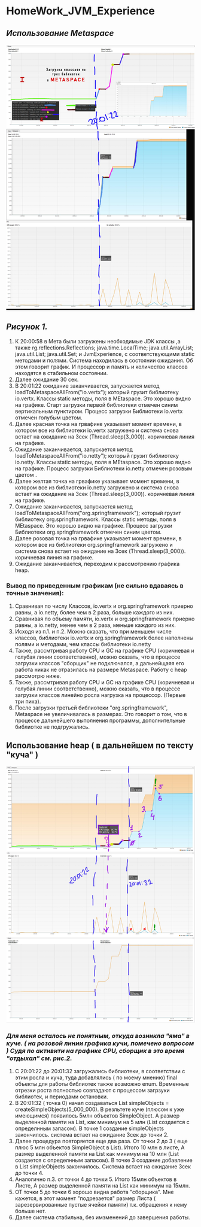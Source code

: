 # HomeWork_JVM_Experience
## ***Использование Metaspace***
![Alt-текст](Classes.jpg "Classes Metaspace CPU")
## ***Рисунок 1.***

1. К 20:00:58 в Мета были загружены необходимые JDK классы ,а также rg.reflections.Reflections; java.time.LocalTime;  java.util.ArrayList; java.util.List;
java.util.Set; и JvmExperience, с соответствующими static методами и полями.  Система находилась в состоянии ожидания. Об этом говорит график. И процессор и память и количество 
классов находятся в стабильном состоянии. 
2. Далее ожидание 30 сек.
3. В 20:01:22 ожидание заканчивается, запускается метод loadToMetaspaceAllFrom("io.vertx"); который грузит библиотеку io.vertx. Классы static методы, поля в MEtaspace. 
Это хорошо видно на графике. Старт загрузки первой библиотеки отмечен синим вертикальным пунктиром. Процесс загрузки Библиотеки io.vertx отмечен голубым цветом.
4. Далее красная точка на грвафике указывает момент времени, в котором все из библиотеки io.vertx загружено и система снова встает на ожидание на 3сек (Thread.sleep(3_000)). 
коричневая линия на графике.
5. Ожидание заканчивается, запускается метод loadToMetaspaceAllFrom("io.netty"); который грузит библиотеку io.netty. Классы static методы, поля в MEtaspace. 
Это хорошо видно на графике. Процесс загрузки Библиотеки io.netty отмечен розовым цветом .
6. Далее желтая точка на грвафике указывает момент времени, в котором все из библиотеки io.netty загружено и система снова встает на ожидание на 3сек (Thread.sleep(3_000)). 
коричневая линия на графике.
7. Ожидание заканчивается, запускается метод loadToMetaspaceAllFrom("org.springframework"); который грузит библиотеку org.springframework. Классы static методы, 
поля в MEtaspace. Это хорошо видно на графике. Процесс загрузки Библиотеки org.springframework отмечен синим цветом.
8. Далее розовая точка на грвафике указывает момент времени, в котором все из библиотеки org.springframework загружено и система снова встает на ожидание на 3сек (Thread.sleep(3_000)). 
коричневая линия на графике.
9. Ожидание заканчивается, переходим к рассмотрению графика heap.

### Вывод по приведенным графикам (не сильно вдаваясь в точные значения): 
1. Сравнивая по числу Классов, io.vertx и org.springframework приерно равны, а io.netty, более чем в 2 раза, больше каждого из них.
2. Сравнивая по объему памяти, io.vertx и org.springframework приерно равны, а io.netty, менее чем в 2 раза, меньше каждого из них.
3. Исходя из п.1. и п.2. Можно сказать, что при меньшем числе классов, библиотеки io.vertx и org.springframework более наполнены полями и методами, чем 
классы библиотеки io.netty
4. Также, рассмтривая работу CPU и GC на графике CPU (коричневая и голубая линии соответственно), можно сказать, что в процессе загрузки классов "сборщик" не подключался, 
а дальнейщаяя его работа никак не отразилась на размере Metaspace. Работу с heap рассмотрю ниже.
5. Также, рассмтривая работу CPU и GC на графике CPU (коричневая и голубая линии соответственно), можно сказать, что в процессе загрузки классов линейно росла нагрузка 
на процессор. (Первые три пика). 
6. После загрузки третьей библиотеки "org.springframework", Metaspace не увеличивалась в размерах. Это говорит о том, что в процессе дальнейшего выполнения программы, 
дополнительные библиотке не подгружались.

## Использование heap ( в дальнейшем по тексту "куча" )
![Alt-текст](heap.jpg "Heap CPU Classes ")
### ***Для меня осталось не понятным, откуда возникла "яма" в куче. ( на розовой линии графика кучи, помечено вопросом ) Судя по активити на графике CPU, сборщик в это время "отдыхал" см. рис.2.***

1. C 20:01:22 до 20:01:32 загружались библиотеки, в соответствии с этим росла и куча, туда добавлялись ( по моему мнению) final объекты для работы библиотек также возможно enum. Временные отрезки роста полностью совпадают с процессом загрзуки библиотек, и периодами остановки.
2. В 20:01:32 ( точка 0) начал создаваться List<SimpleObject> simpleObjects = createSimpleObjects(5_000_000). В резльтете куче (плюсом к уже имеющимся) появилось 5млн объектов SimpleObject. А размер выделенной памяти на List, как минимум на 5 млн (List создается с определнным запасом).  В точке 1 создание simpleObjects закончилось. система встает на ожидание 3сек до точки 2.
3. Далее процедура повторяется еще два раза. От точки 2 до 3 ( еще плюс 5 млн объектов SimpleObject в List). Итого 10 млн в листе, А размер выделенной памяти на List как минимум на 10 млн  (List создается с определнным запасом).  В точке 3 создание добавление в List simpleObjects закончилось. Cистема встает на ожидание 3сек до точки 4. 
4. Аналогично п.3. от точки 4 до точки 5. Итого 15млн объектов в Листе,  А размер выделенной памяти на List как минимум на 15млн.
5. ОТ точки 5 до точки 6 хорошо видна работа "сборщика". Мне кажется, в этот момент "подрезается" размер Листа ( зарезервированные пустые ячейки памяти) т.к. обращения к нему больше нет.
6. Далее система стабильна, без имзменений до завершения работы.


